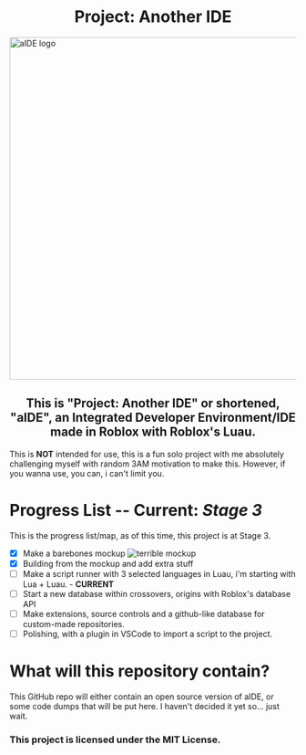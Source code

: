 
<h1 align="center"> Project: Another IDE </h1>
<img src="https://github.com/LightofGolden/Project-Another-IDE/assets/143787844/39490daf-4c2d-46d9-81c4-a57ce543e7a0" title="aIDE logo" alt="aIDE logo" style="width:800px;height:600px;" align="center">

<h2 align="center"> This is "Project: Another IDE" or shortened, "aIDE", an Integrated Developer Environment/IDE made in Roblox with Roblox's Luau. </h2>

This is **NOT** intended for use, this is a fun solo project with me absolutely challenging myself with random 3AM motivation to make this. However, if you wanna use, you can, i can't limit you.



# Progress List -- Current: *Stage 3*
This is the progress list/map, as of this time, this project is at Stage 3.

- [x] Make a barebones mockup
  ![terrible mockup](https://github.com/LightofGolden/Project-Another-IDE/assets/143787844/a9fae3b3-0e32-4964-b93b-d47af921af69)
- [x] Building from the mockup and add extra stuff
- [ ] Make a script runner with 3 selected languages in Luau, i'm starting with Lua + Luau. - **CURRENT**
- [ ] Start a new database within crossovers, origins with Roblox's database API
- [ ] Make extensions, source controls and a github-like database for custom-made repositories.
- [ ] Polishing, with a plugin in VSCode to import a script to the project.

# What will this repository contain?
This GitHub repo will either contain an open source version of aIDE, or some code dumps that will be put here. I haven't decided it yet so... just wait.
### This project is licensed under the MIT License.

